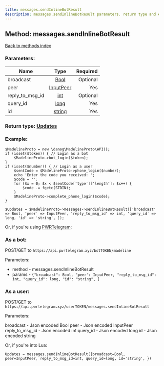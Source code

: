 ```yaml
---
title: messages.sendInlineBotResult
description: messages.sendInlineBotResult parameters, return type and example
---
```

## Method: messages.sendInlineBotResult  
[Back to methods index](index.md)


### Parameters:

| Name     |    Type       | Required |
|----------|:-------------:|---------:|
|broadcast|[Bool](../types/Bool.md) | Optional|
|peer|[InputPeer](../types/InputPeer.md) | Yes|
|reply\_to\_msg\_id|[int](../types/int.md) | Optional|
|query\_id|[long](../types/long.md) | Yes|
|id|[string](../types/string.md) | Yes|


### Return type: [Updates](../types/Updates.md)

### Example:


```
$MadelineProto = new \danog\MadelineProto\API();
if (isset($token)) { // Login as a bot
    $MadelineProto->bot_login($token);
}
if (isset($number)) { // Login as a user
    $sentCode = $MadelineProto->phone_login($number);
    echo 'Enter the code you received: ';
    $code = '';
    for ($x = 0; $x < $sentCode['type']['length']; $x++) {
        $code .= fgetc(STDIN);
    }
    $MadelineProto->complete_phone_login($code);
}

$Updates = $MadelineProto->messages->sendInlineBotResult(['broadcast' => Bool, 'peer' => InputPeer, 'reply_to_msg_id' => int, 'query_id' => long, 'id' => 'string', ]);
```

Or, if you're using [PWRTelegram](https://pwrtelegram.xyz):

### As a bot:

POST/GET to `https://api.pwrtelegram.xyz/botTOKEN/madeline`

Parameters:

* method - messages.sendInlineBotResult
* params - `{"broadcast": Bool, "peer": InputPeer, "reply_to_msg_id": int, "query_id": long, "id": "string", }`



### As a user:

POST/GET to `https://api.pwrtelegram.xyz/userTOKEN/messages.sendInlineBotResult`

Parameters:

broadcast - Json encoded Bool
peer - Json encoded InputPeer
reply_to_msg_id - Json encoded int
query_id - Json encoded long
id - Json encoded string



Or, if you're into Lua:

```
Updates = messages.sendInlineBotResult({broadcast=Bool, peer=InputPeer, reply_to_msg_id=int, query_id=long, id='string', })
```

